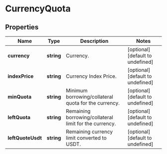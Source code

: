 # CurrencyQuota

## Properties

Name | Type | Description | Notes
------------ | ------------- | ------------- | -------------
**currency** | **string** | Currency. | [optional] [default to undefined]
**indexPrice** | **string** | Currency Index Price. | [optional] [default to undefined]
**minQuota** | **string** | Minimum borrowing/collateral quota for the currency. | [optional] [default to undefined]
**leftQuota** | **string** | Remaining borrowing/collateral limit for the currency. | [optional] [default to undefined]
**leftQuoteUsdt** | **string** | Remaining currency limit converted to USDT. | [optional] [default to undefined]

